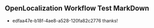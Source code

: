 ## OpenLocalization Workflow Test MarkDown
* edfaa47e-b18f-4ae8-a528-120fa82c2776 thanks!

<!--HONumber=Aug16_HO4-->


